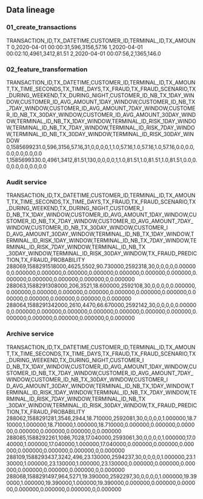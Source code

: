 
## Data lineage

### 01_create_transactions

TRANSACTION_ID,TX_DATETIME,CUSTOMER_ID,TERMINAL_ID,TX_AMOUNT
0,2020-04-01 00:00:31,596,3156,57.16
1,2020-04-01 00:02:10,4961,3412,81.51
2,2020-04-01 00:07:56,2,1365,146.0

### 02_feature_transformation

TRANSACTION_ID,TX_DATETIME,CUSTOMER_ID,TERMINAL_ID,TX_AMOUNT,TX_TIME_SECONDS,TX_TIME_DAYS,TX_FRAUD,TX_FRAUD_SCENARIO,TX_DURING_WEEKEND,TX_DURING_NIGHT,CUSTOMER_ID_NB_TX_1DAY_WINDOW,CUSTOMER_ID_AVG_AMOUNT_1DAY_WINDOW,CUSTOMER_ID_NB_TX_7DAY_WINDOW,CUSTOMER_ID_AVG_AMOUNT_7DAY_WINDOW,CUSTOMER_ID_NB_TX_30DAY_WINDOW,CUSTOMER_ID_AVG_AMOUNT_30DAY_WINDOW,TERMINAL_ID_NB_TX_1DAY_WINDOW,TERMINAL_ID_RISK_1DAY_WINDOW,TERMINAL_ID_NB_TX_7DAY_WINDOW,TERMINAL_ID_RISK_7DAY_WINDOW,TERMINAL_ID_NB_TX_30DAY_WINDOW,TERMINAL_ID_RISK_30DAY_WINDOW
0,1585699231.0,596,3156,57.16,31,0,0,0,0,1,1.0,57.16,1.0,57.16,1.0,57.16,0.0,0.0,0.0,0.0,0.0,0.0
1,1585699330.0,4961,3412,81.51,130,0,0,0,0,1,1.0,81.51,1.0,81.51,1.0,81.51,0.0,0.0,0.0,0.0,0.0,0.0

### Audit service

TRANSACTION_ID,TX_DATETIME,CUSTOMER_ID,TERMINAL_ID,TX_AMOUNT,TX_TIME_SECONDS,TX_TIME_DAYS,TX_FRAUD,TX_FRAUD_SCENARIO,TX_DURING_WEEKEND,TX_DURING_NIGHT,CUSTOMER_I
D_NB_TX_1DAY_WINDOW,CUSTOMER_ID_AVG_AMOUNT_1DAY_WINDOW,CUSTOMER_ID_NB_TX_7DAY_WINDOW,CUSTOMER_ID_AVG_AMOUNT_7DAY_WINDOW,CUSTOMER_ID_NB_TX_30DAY_WINDOW,CUSTOMER_I
D_AVG_AMOUNT_30DAY_WINDOW,TERMINAL_ID_NB_TX_1DAY_WINDOW,TERMINAL_ID_RISK_1DAY_WINDOW,TERMINAL_ID_NB_TX_7DAY_WINDOW,TERMINAL_ID_RISK_7DAY_WINDOW,TERMINAL_ID_NB_TX
_30DAY_WINDOW,TERMINAL_ID_RISK_30DAY_WINDOW,TX_FRAUD_PREDICTION,TX_FRAUD_PROBABILITY
288069,1588291518000,4625,5502,90.730000,2592318,30,0,0,0,0,0.000000,0.000000,0.000000,0.000000,0.000000,0.000000,0.000000,0.000000,0.000000,0.000000,0.000000,0.000000,0,0.000000
288063,1588291308000,206,3521,18.600000,2592108,30,0,0,0,0,0.000000,0.000000,0.000000,0.000000,0.000000,0.000000,0.000000,0.000000,0.000000,0.000000,0.000000,0.000000,0,0.000000
288064,1588291342000,2610,4470,66.670000,2592142,30,0,0,0,0,0.000000,0.000000,0.000000,0.000000,0.000000,0.000000,0.000000,0.000000,0.000000,0.000000,0.000000,0.000000,0,0.000000

### Archive service

TRANSACTION_ID,TX_DATETIME,CUSTOMER_ID,TERMINAL_ID,TX_AMOUNT,TX_TIME_SECONDS,TX_TIME_DAYS,TX_FRAUD,TX_FRAUD_SCENARIO,TX_DURING_WEEKEND,TX_DURING_NIGHT,CUSTOMER_I
D_NB_TX_1DAY_WINDOW,CUSTOMER_ID_AVG_AMOUNT_1DAY_WINDOW,CUSTOMER_ID_NB_TX_7DAY_WINDOW,CUSTOMER_ID_AVG_AMOUNT_7DAY_WINDOW,CUSTOMER_ID_NB_TX_30DAY_WINDOW,CUSTOMER_I
D_AVG_AMOUNT_30DAY_WINDOW,TERMINAL_ID_NB_TX_1DAY_WINDOW,TERMINAL_ID_RISK_1DAY_WINDOW,TERMINAL_ID_NB_TX_7DAY_WINDOW,TERMINAL_ID_RISK_7DAY_WINDOW,TERMINAL_ID_NB_TX
_30DAY_WINDOW,TERMINAL_ID_RISK_30DAY_WINDOW,TX_FRAUD_PREDICTION,TX_FRAUD_PROBABILITY
288062,1588291281,3546,2944,18.710000,2592081,30,0,0,0,0,1.000000,18.710000,1.000000,18.710000,1.000000,18.710000,0.000000,0.000000,0.000000,0.000000,0.000000,0.000000,0,0.000000
288085,1588292261,1086,7028,17.040000,2593061,30,0,0,0,0,1.000000,17.040000,1.000000,17.040000,1.000000,17.040000,0.000000,0.000000,0.000000,0.000000,0.000000,0.000000,0,0.000000
288109,1588293437,3242,496,23.130000,2594237,30,0,0,0,0,1.000000,23.130000,1.000000,23.130000,1.000000,23.130000,0.000000,0.000000,0.000000,0.000000,0.000000,0.000000,0,0.000000
288068,1588291497,964,5271,19.390000,2592297,30,0,0,0,0,1.000000,19.390000,1.000000,19.390000,1.000000,19.390000,0.000000,0.000000,0.000000,0.000000,0.000000,0.000000,0,0.000000